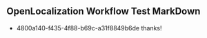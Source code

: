 ## OpenLocalization Workflow Test MarkDown
* 4800a140-f435-4f88-b69c-a31f8849b6de 
thanks!<!--HONumber=Mar16_HO4-->
